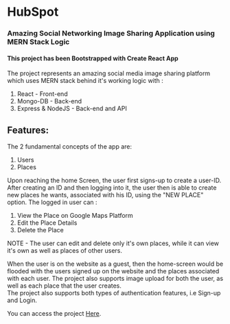 # HubSpot
### Amazing Social Networking Image Sharing Application using MERN Stack Logic
#### This project has been Bootstrapped with Create React App

The project represents an amazing social media image sharing platform which uses MERN stack behind it's working logic with :
1. React - Front-end
2. Mongo-DB - Back-end
3. Express & NodeJS - Back-end and API

## Features:
The 2 fundamental concepts of the app are:
1. Users
2. Places

Upon reaching the home Screen, the user first signs-up to create a user-ID. After creating an ID and then logging into it, the user then is able to create new places he wants, associated with his ID, using the "NEW PLACE" option. The logged in user can :
1. View the Place on Google Maps Platform
2. Edit the Place Details
3. Delete the Place

NOTE - The user can edit and delete only it's own places, while it can view it's own as well as places of other users.

When the user is on the website as a guest, then the home-screen would be flooded with the users signed up on the website and the places associated with each user. The project also supports image upload for both the user, as well as each place that the user creates. \
The project also supports both types of authentication features, i.e Sign-up and Login.

You can access the project [Here](spot-project-323911.web.app).
